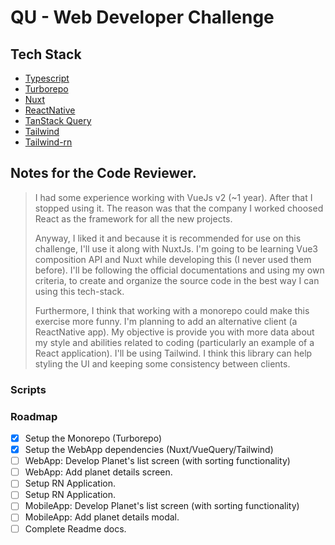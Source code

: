 # QU - Web Developer Challenge

## Tech Stack
- [Typescript](https://www.typescriptlang.org)
- [Turborepo](https://turbo.build/repo)
- [Nuxt](https://nuxt.com)
- [ReactNative](https://reactnative.dev)
- [TanStack Query](https://tanstack.com/query/)
- [Tailwind](https://tailwindcss.com)
- [Tailwind-rn](https://github.com/vadimdemedes/tailwind-rn)



## Notes for the Code Reviewer.
<blockquote>
I had some experience working with VueJs v2 (~1 year).
After that I stopped using it. The reason was that the company I worked choosed React as the framework for all the new projects.  
  
  
Anyway, I liked it and because it is recommended for use on this challenge, I'll use it along with NuxtJs.
I'm going to be learning Vue3 composition API and Nuxt while developing this (I never used them before). I'll be following the official documentations and using my own criteria, to create and organize the source code in the best way I can using this tech-stack.  

Furthermore, I think that working with a monorepo could make this exercise more funny. I'm planning to add an alternative client (a ReactNative app). My objective is provide you with more data about my style and abilities related to coding (particularly an example of a React application). 
I'll be using Tailwind. I think this library can help styling the UI and keeping some consistency between clients.
</blockquote>


### Scripts


### Roadmap
- [X] Setup the Monorepo (Turborepo)
- [X] Setup the WebApp dependencies (Nuxt/VueQuery/Tailwind)
- [ ] WebApp: Develop Planet's list screen (with sorting functionality)
- [ ] WebApp: Add planet details screen.
- [ ] Setup RN Application.
- [ ] Setup RN Application.
- [ ] MobileApp: Develop Planet's list screen (with sorting functionality)
- [ ] MobileApp: Add planet details modal.
- [ ] Complete Readme docs.